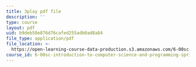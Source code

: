 ```yaml
---
title: 3play pdf file
description: ''
type: course
layout: pdf
uid: b9deb50e876d76cafed255adb0ad8a84
file_type: application/pdf
file_location: >-
  https://open-learning-course-data-production.s3.amazonaws.com/6-00sc-introduction-to-computer-science-and-programming-spring-2011/b9deb50e876d76cafed255adb0ad8a84_yVkt3Px4KHA.pdf
course_id: 6-00sc-introduction-to-computer-science-and-programming-spring-2011
---
```


